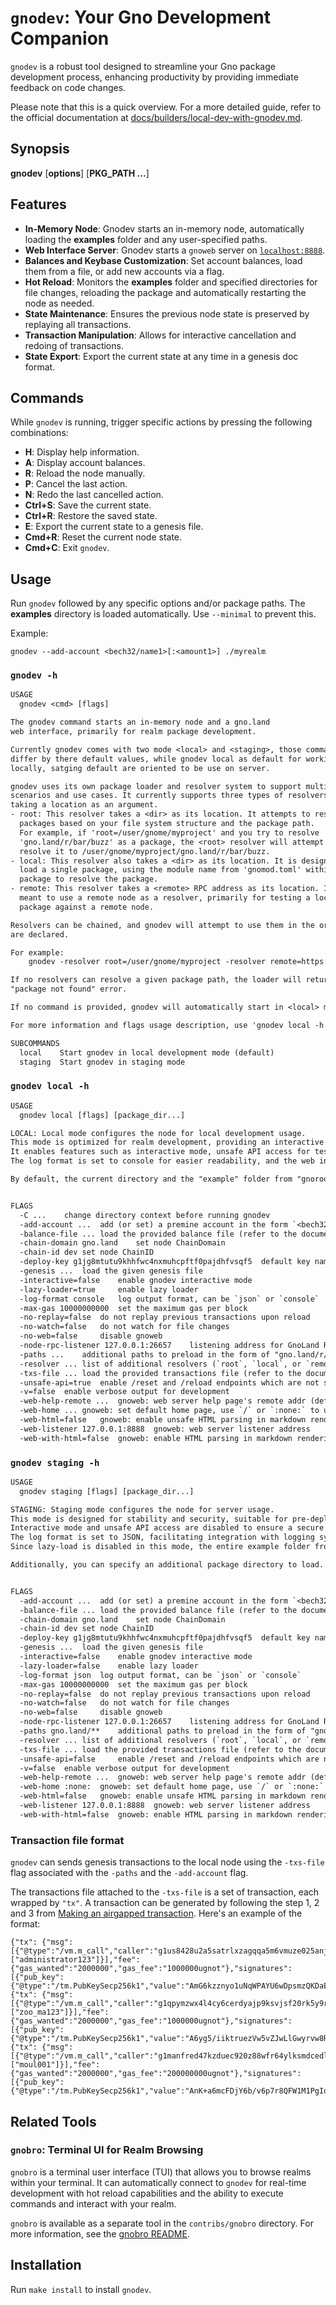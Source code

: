 # `gnodev`: Your Gno Development Companion

`gnodev` is a robust tool designed to streamline your Gno package development process, enhancing productivity
by providing immediate feedback on code changes.

Please note that this is a quick overview. For a more detailed guide, refer to the official documentation at
[docs/builders/local-dev-with-gnodev.md](../../docs/builders/local-dev-with-gnodev.md).

## Synopsis

**gnodev** [**options**] [**PKG_PATH ...**]

## Features
-  **In-Memory Node**: Gnodev starts an in-memory node, automatically loading the **examples** folder and any
   user-specified paths.
-  **Web Interface Server**: Gnodev starts a `gnoweb` server on [`localhost:8888`](https://localhost:8888).
-  **Balances and Keybase Customization**: Set account balances, load them from a file, or add new accounts via a flag.
-  **Hot Reload**: Monitors the **examples** folder and specified directories for file changes, reloading the
   package and automatically restarting the node as needed.
-  **State Maintenance**: Ensures the previous node state is preserved by replaying all transactions.
-  **Transaction Manipulation**: Allows for interactive cancellation and redoing of transactions.
-  **State Export**: Export the current state at any time in a genesis doc format.

## Commands
While `gnodev` is running, trigger specific actions by pressing the following combinations:
-  **H**: Display help information.
-  **A**: Display account balances.
-  **R**: Reload the node manually.
-  **P**: Cancel the last action.
-  **N**: Redo the last cancelled action.
-  **Ctrl+S**: Save the current state.
-  **Ctrl+R**: Restore the saved state.
-  **E**: Export the current state to a genesis file.
-  **Cmd+R**: Reset the current node state.
-  **Cmd+C**: Exit `gnodev`.

## Usage
Run `gnodev` followed by any specific options and/or package paths. The **examples** directory is loaded
automatically. Use `--minimal` to prevent this.

Example:
```
gnodev --add-account <bech32/name1>[:<amount1>] ./myrealm
```

### `gnodev -h`
[embedmd]:# (.tmp/gnodev-usage.txt)
```txt
USAGE
  gnodev <cmd> [flags] 

The gnodev command starts an in-memory node and a gno.land
web interface, primarily for realm package development.

Currently gnodev comes with two mode <local> and <staging>, those command mostly
differ by there default values, while gnodev local as default for working
locally, satging default are oriented to be use on server.

gnodev uses its own package loader and resolver system to support multiple
scenarios and use cases. It currently supports three types of resolvers, each
taking a location as an argument.
- root: This resolver takes a <dir> as its location. It attempts to resolve
  packages based on your file system structure and the package path.
  For example, if 'root=/user/gnome/myproject' and you try to resolve
  'gno.land/r/bar/buzz' as a package, the <root> resolver will attempt to
  resolve it to /user/gnome/myproject/gno.land/r/bar/buzz.
- local: This resolver also takes a <dir> as its location. It is designed to
  load a single package, using the module name from 'gnomod.toml' within this
  package to resolve the package.
- remote: This resolver takes a <remote> RPC address as its location. It is
  meant to use a remote node as a resolver, primarily for testing a local
  package against a remote node.

Resolvers can be chained, and gnodev will attempt to use them in the order they
are declared.

For example:
    gnodev -resolver root=/user/gnome/myproject -resolver remote=https://rpc.gno.lands

If no resolvers can resolve a given package path, the loader will return a
"package not found" error.

If no command is provided, gnodev will automatically start in <local> mode.

For more information and flags usage description, use 'gnodev local -h'.

SUBCOMMANDS
  local    Start gnodev in local development mode (default)
  staging  Start gnodev in staging mode

```

### `gnodev local -h`
[embedmd]:# (.tmp/gnodev-local-usage.txt)
```txt
USAGE
  gnodev local [flags] [package_dir...]

LOCAL: Local mode configures the node for local development usage.
This mode is optimized for realm development, providing an interactive and flexible environment.
It enables features such as interactive mode, unsafe API access for testing, and lazy loading to improve performance.
The log format is set to console for easier readability, and the web interface is accessible locally, making it ideal for iterative development and testing.

By default, the current directory and the "example" folder from "gnoroot" will be used as the root resolver.


FLAGS
  -C ...	change directory context before running gnodev
  -add-account ...	add (or set) a premine account in the form `<bech32|name>[=<amount>]`, can be used multiple time
  -balance-file ...	load the provided balance file (refer to the documentation for format)
  -chain-domain gno.land	set node ChainDomain
  -chain-id dev	set node ChainID
  -deploy-key g1jg8mtutu9khhfwc4nxmuhcpftf0pajdhfvsqf5	default key name or Bech32 address for deploying packages
  -genesis ...	load the given genesis file
  -interactive=false 	enable gnodev interactive mode
  -lazy-loader=true 	enable lazy loader
  -log-format console	log output format, can be `json` or `console`
  -max-gas 10000000000	set the maximum gas per block
  -no-replay=false 	do not replay previous transactions upon reload
  -no-watch=false 	do not watch for file changes
  -no-web=false 	disable gnoweb
  -node-rpc-listener 127.0.0.1:26657	listening address for GnoLand RPC node
  -paths ...	additional paths to preload in the form of "gno.land/r/my/realm", separated by commas; glob is supported
  -resolver ...	list of additional resolvers (`root`, `local`, or `remote`) in the form of <resolver>=<location> will be executed in the given order
  -txs-file ...	load the provided transactions file (refer to the documentation for format)
  -unsafe-api=true 	enable /reset and /reload endpoints which are not safe to expose publicly
  -v=false 	enable verbose output for development
  -web-help-remote ...	gnoweb: web server help page's remote addr (default to <node-rpc-listener>)
  -web-home ...	gnoweb: set default home page, use `/` or `:none:` to use default web home redirect
  -web-html=false 	gnoweb: enable unsafe HTML parsing in markdown rendering
  -web-listener 127.0.0.1:8888	gnoweb: web server listener address
  -web-with-html=false 	gnoweb: enable HTML parsing in markdown rendering

```

### `gnodev staging -h`
[embedmd]:# (.tmp/gnodev-staging-usage.txt)
```txt
USAGE
  gnodev staging [flags] [package_dir...]

STAGING: Staging mode configures the node for server usage.
This mode is designed for stability and security, suitable for pre-deployment testing.
Interactive mode and unsafe API access are disabled to ensure a secure environment.
The log format is set to JSON, facilitating integration with logging systems.
Since lazy-load is disabled in this mode, the entire example folder from "gnoroot" is loaded by default.

Additionally, you can specify an additional package directory to load.


FLAGS
  -add-account ...	add (or set) a premine account in the form `<bech32|name>[=<amount>]`, can be used multiple time
  -balance-file ...	load the provided balance file (refer to the documentation for format)
  -chain-domain gno.land	set node ChainDomain
  -chain-id dev	set node ChainID
  -deploy-key g1jg8mtutu9khhfwc4nxmuhcpftf0pajdhfvsqf5	default key name or Bech32 address for deploying packages
  -genesis ...	load the given genesis file
  -interactive=false 	enable gnodev interactive mode
  -lazy-loader=false 	enable lazy loader
  -log-format json	log output format, can be `json` or `console`
  -max-gas 10000000000	set the maximum gas per block
  -no-replay=false 	do not replay previous transactions upon reload
  -no-watch=false 	do not watch for file changes
  -no-web=false 	disable gnoweb
  -node-rpc-listener 127.0.0.1:26657	listening address for GnoLand RPC node
  -paths gno.land/**	additional paths to preload in the form of "gno.land/r/my/realm", separated by commas; glob is supported
  -resolver ...	list of additional resolvers (`root`, `local`, or `remote`) in the form of <resolver>=<location> will be executed in the given order
  -txs-file ...	load the provided transactions file (refer to the documentation for format)
  -unsafe-api=false 	enable /reset and /reload endpoints which are not safe to expose publicly
  -v=false 	enable verbose output for development
  -web-help-remote ...	gnoweb: web server help page's remote addr (default to <node-rpc-listener>)
  -web-home :none:	gnoweb: set default home page, use `/` or `:none:` to use default web home redirect
  -web-html=false 	gnoweb: enable unsafe HTML parsing in markdown rendering
  -web-listener 127.0.0.1:8888	gnoweb: web server listener address
  -web-with-html=false 	gnoweb: enable HTML parsing in markdown rendering

```

### Transaction file format

`gnodev` can sends genesis transactions to the local node using the `-txs-file` flag associated with the `-paths` and the `-add-account` flag.

The transactions file attached to the `-txs-file` is a set of transaction, each wrapped by `"tx"`. A transaction can be generated by following the step 1, 2 and 3 from [Making an airgapped transaction](https://docs.gno.land/users/interact-with-gnokey/#making-an-airgapped-transaction).
Here's an example of the format:
```
{"tx": {"msg":[{"@type":"/vm.m_call","caller":"g1us8428u2a5satrlxzagqqa5m6vmuze025anjlj","send":"1000000ugnot","pkg_path":"gno.land/r/gnoland/users/v1","func":"Register","args":["administrator123"]}],"fee":{"gas_wanted":"2000000","gas_fee":"1000000ugnot"},"signatures":[{"pub_key":{"@type":"/tm.PubKeySecp256k1","value":"AmG6kzznyo1uNqWPAYU6wDpsmzQKDaEOrVRaZ08vOyX0"},"signature":""}],"memo":""}}
{"tx": {"msg":[{"@type":"/vm.m_call","caller":"g1qpymzwx4l4cy6cerdyajp9ksvjsf20rk5y9rtt","send":"1000000ugnot","pkg_path":"gno.land/r/gnoland/users/v1","func":"Register","args":["zoo_ma123"]}],"fee":{"gas_wanted":"2000000","gas_fee":"1000000ugnot"},"signatures":[{"pub_key":{"@type":"/tm.PubKeySecp256k1","value":"A6yg5/iiktruezVw5vZJwLlGwyrvw8RlqOToTRMWXkE2"},"signature":""}],"memo":""}}
{"tx": {"msg":[{"@type":"/vm.m_call","caller":"g1manfred47kzduec920z88wfr64ylksmdcedlf5","send":"1000000ugnot","pkg_path":"gno.land/r/gnoland/users/v1","func":"Register","args":["moul001"]}],"fee":{"gas_wanted":"2000000","gas_fee":"200000000ugnot"},"signatures":[{"pub_key":{"@type":"/tm.PubKeySecp256k1","value":"AnK+a6mcFDjY6b/v6p7r8QFW1M1PgIoQxBgrwOoyY7v3"},"signature":""}],"memo":""}}
```


## Related Tools

### `gnobro`: Terminal UI for Realm Browsing
`gnobro` is a terminal user interface (TUI) that allows you to browse realms within your terminal. It can automatically connect to `gnodev` for real-time development with hot reload capabilities and the ability to execute commands and interact with your realm.

`gnobro` is available as a separate tool in the `contribs/gnobro` directory. For more information, see the [gnobro README](../gnobro/README.md).

## Installation
Run `make install` to install `gnodev`.
